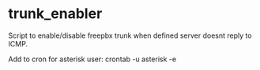 # trunk_enabler
Script to enable/disable freepbx trunk when defined server doesnt reply to ICMP.

Add to cron for asterisk user:
crontab -u asterisk -e
